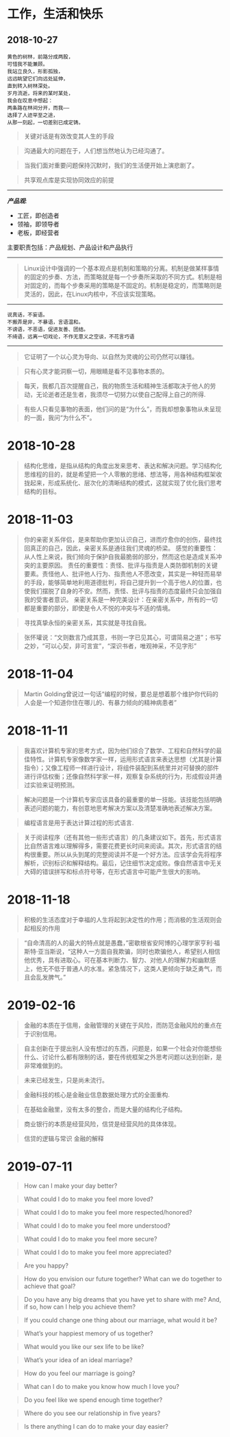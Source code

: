 # 工作，生活和快乐

## 2018-10-27

```
黄色的树林，前路分成两股，
可惜我不能兼顾。
我站立良久，形影孤独，
远远眺望它们向远处延伸，
直到转入树林深处。
岁月流逝，将来的某时某处，
我会在叹息中想起：
两条路在林间分开，而我——
选择了人迹罕至之途，
从那一刻起，一切差别已成定铸。
```

> 关键对话是有效改变其人生的手段

> 沟通最大的问题在于，人们想当然地认为已经沟通了。

> 当我们面对重要问题保持沉默时，我们的生活便开始上演悲剧了。

> 共享观点库是实现协同效应的前提

---
***产品观***:

- 工匠，即创造者
- 领袖，即领导者
- 老板，即经营者

主要职责包括：产品规划、产品设计和产品执行

---
> Linux设计中强调的一个基本观点是机制和策略的分离。机制是做某样事情的固定的步奏、方法，而策略就是每一个步奏所采取的不同方式。机制是相对固定的，而每个步奏采用的策略是不固定的。机制是稳定的，而策略则是灵活的，因此，在Linux内核中，不应该实现策略。

---

```
说真话，不妄语。
不搬弄是非，不暴语，言语温和。
不谤语，不恶语，促进友善、团结。
不绮语，远离一切戏论，不作无意义之空谈，不花言巧语
```

---
> 它证明了一个以心灵为导向、以自然为灵魂的公司仍然可以赚钱。

> 只有心灵才能洞察一切，用眼睛是看不见事物本质的。

> 每天，我都几百次提醒自己，我的物质生活和精神生活都取决于他人的劳动，无论逝者还是生者，我须尽一切努力以使自己配得上自己的所得.

> 有些人只看见事物的表面，他们问的是“为什么”，而我却想象事物从未呈现的一面，我问“为什么不”。

# 2018-10-28


> 结构化思维，是指从结构的角度出发来思考、表达和解决问题。学习结构化思维程的目的，就是希望把一个人零散的思绪、想法等，用各种结构框架收拢起来，形成系统化、层次化的清晰结构的模式，这就实现了优化我们思考结构的目标。


# 2018-11-03

> 你的亲密关系伴侣，是来帮助你更加认识自己，进而疗愈你的创伤，最终找回真正的自己，因此，亲密关系是通往我们灵魂的桥梁。
感觉的重要性：从人性上来说，我们倾向于保护自我最脆弱的部分，然而这也是造成关系冲突的主要原因。
责任的重要性：责怪、批评与指责是人类防御机制的关键要素。责怪他人、批评他人行为、指责他人不愿改变，其实是一种轻而易举的手段，能够简单地利用道德批判，将自己提升到一个高于他人的位置，也使我们摆脱了自身的不安。然而，责怪、批评与指责的态度最终只会加强自我的受害者意识。
亲密关系是一种完美设计：在亲密关系中，所有的一切都是重要的部分，即使是令人不悦的冲突与不适的情境。

> 寻找真挚永恒的亲密关系，其实就是寻找自我。

> 张怀瓘说：“文则数言乃成其意，书则一字已见其心，可谓简易之道”；书写之妙，“可以心契，非可言宣”，“深识书者，唯观神采，不见字形”

# 2018-11-04

> Martin Golding曾说过一句话“编程的时候，要总是想着那个维护你代码的人会是一个知道你住在哪儿的、有暴力倾向的精神病患者”

# 2018-11-11

> 我喜欢计算机专家的思考方式，因为他们综合了数学、工程和自然科学的最佳特性。计算机专家像数学家一样，运用形式语言来表达思想（尤其是计算指令）；又像工程师一样进行设计，将组件装配到系统里并对可替换的部件进行评估权衡；还像自然科学家一样，观察复杂系统的行为，形成假设并通过实验来证明预测。

> 解决问题是一个计算机专家应该具备的最重要的单一技能。该技能包括明确表述问题的能力，有创意地思考解决方案以及清楚准确地表述解决方案。

> 编程语言是用于表达计算过程的形式语言.

> 关于阅读程序（还有其他一些形式语言）的几条建议如下。首先，形式语言比自然语言难以理解得多，需要花费更长时间来阅读。其次，形式语言的结构很重要。所以从头到尾的完整阅读并不是一个好方法。应该学会先将程序解析，识别标识和解释结构。最后，记住细节决定成败。像自然语言中无关大碍的错误拼写和标点符号等，在形式语言中可能产生很大的影响。

# 2018-11-18

> 积极的生活态度对于幸福的人生将起到决定性的作用；而消极的生活观则会起相反的作用

> “自命清高的人的最大的特点就是愚蠢，”密歇根省安阿博的心理学家亨利·福斯特·亚当斯说，“这种人一方面自我欺骗，同时也欺骗他人，希望别人相信他优秀，具有进取心。可在基本判断力、智力、对他人的理解力和幽默感上，他无不低于普通人的水准。紧急情况下，这类人更倾向于缺乏勇气，而且会乱发脾气。”

# 2019-02-16

> 金融的本质在于信用，金融管理的关键在于风险，而防范金融风险的重点在于识别信用。

> 自主创新在于提出别人没有想过的东西，问题是，如果一个社会对你能想些什么、讨论什么都有限制的话，要在传统框架之外思考问题以达到创新，是非常难做到的。

> 未来已经发生，只是尚未流行。

> 金融科技的核心是金融业信息数据处理方式的全面重构.

> 在基础金融里，没有太多的整合，而是大量的结构化子结构。

> 商业银行的本质是经营风险，信贷是经营风险的具体体现。

> 信贷的逻辑与常识  金融的解释

# 2019-07-11

> How can I make your day better?

> What could I do to make you feel more loved?

> What could I do to make you feel more respected/honored?

> What could I do to make you feel more understood?

> What could I do to make you feel more secure?

> What could I do to make you feel more appreciated?

> Are you happy?

> How do you envision our future together? What can we do together to achieve that goal?

> Do you have any big dreams that you have yet to share with me? And, if so, how can I help you achieve them?

> If you could change one thing about our marriage, what would it be?

> What’s your happiest memory of us together?

> What would you like our sex life to be like?

> What’s your idea of an ideal marriage?

> How do you feel our marriage is going?

> What can I do to make you know how much I love you?

> Do you feel like we spend enough time together? 

> Where do you see our relationship in five years? 

> Is there anything I can do to make your day easier?


